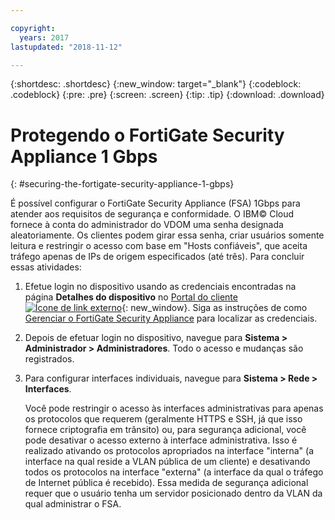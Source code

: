 ```yaml
---

copyright:
  years: 2017
lastupdated: "2018-11-12"

---
```


{:shortdesc: .shortdesc}
{:new_window: target="_blank"}
{:codeblock: .codeblock}
{:pre: .pre}
{:screen: .screen}
{:tip: .tip}
{:download: .download}

# Protegendo o FortiGate Security Appliance 1 Gbps
{: #securing-the-fortigate-security-appliance-1-gbps}

É possível configurar o FortiGate Security Appliance (FSA) 1Gbps para atender aos requisitos de segurança e conformidade. O IBM© Cloud fornece à conta do administrador do VDOM uma senha designada aleatoriamente. Os clientes podem girar essa senha, criar usuários somente leitura e restringir o acesso com base em "Hosts confiáveis", que aceita tráfego apenas de IPs de origem especificados (até três). Para concluir essas atividades:

1. Efetue login no dispositivo usando as credenciais encontradas na página **Detalhes do dispositivo** no [Portal do cliente ![Ícone de link externo](../../icons/launch-glyph.svg "Ícone de link externo")](https://control.softlayer.com/){: new_window}. Siga as instruções de como [Gerenciar o FortiGate Security Appliance](/docs/infrastructure/fortigate-1g?topic=fortigate-1g-managing-the-fortigate-security-appliance-1gbps) para localizar as credenciais.
2. Depois de efetuar login no dispositivo, navegue para **Sistema > Administrador > Administradores**. Todo o acesso e mudanças são registrados.
3. Para configurar interfaces individuais, navegue para **Sistema > Rede > Interfaces**.

    Você pode restringir o acesso às interfaces administrativas para apenas os protocolos que requerem (geralmente HTTPS e SSH, já que isso fornece criptografia em trânsito) ou, para segurança adicional, você pode desativar o acesso externo à interface administrativa. Isso é realizado ativando os protocolos apropriados na interface "interna" (a interface na qual reside a VLAN pública de um cliente) e desativando todos os protocolos na interface "externa" (a interface da qual o tráfego de Internet pública é recebido). Essa medida de segurança adicional requer que o usuário tenha um servidor posicionado dentro da VLAN da qual administrar o FSA. 
